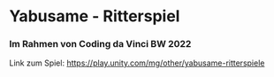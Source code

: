 # Yabusame - Ritterspiel
### Im Rahmen von Coding da Vinci BW 2022
Link zum Spiel:
https://play.unity.com/mg/other/yabusame-ritterspiele
